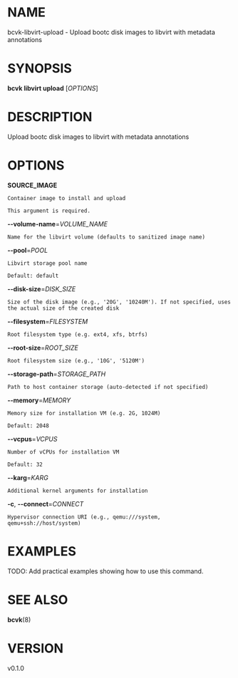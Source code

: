 # NAME

bcvk-libvirt-upload - Upload bootc disk images to libvirt with metadata annotations

# SYNOPSIS

**bcvk libvirt upload** [*OPTIONS*]

# DESCRIPTION

Upload bootc disk images to libvirt with metadata annotations

# OPTIONS

<!-- BEGIN GENERATED OPTIONS -->
**SOURCE_IMAGE**

    Container image to install and upload

    This argument is required.

**--volume-name**=*VOLUME_NAME*

    Name for the libvirt volume (defaults to sanitized image name)

**--pool**=*POOL*

    Libvirt storage pool name

    Default: default

**--disk-size**=*DISK_SIZE*

    Size of the disk image (e.g., '20G', '10240M'). If not specified, uses the actual size of the created disk

**--filesystem**=*FILESYSTEM*

    Root filesystem type (e.g. ext4, xfs, btrfs)

**--root-size**=*ROOT_SIZE*

    Root filesystem size (e.g., '10G', '5120M')

**--storage-path**=*STORAGE_PATH*

    Path to host container storage (auto-detected if not specified)

**--memory**=*MEMORY*

    Memory size for installation VM (e.g. 2G, 1024M)

    Default: 2048

**--vcpus**=*VCPUS*

    Number of vCPUs for installation VM

    Default: 32

**--karg**=*KARG*

    Additional kernel arguments for installation

**-c**, **--connect**=*CONNECT*

    Hypervisor connection URI (e.g., qemu:///system, qemu+ssh://host/system)

<!-- END GENERATED OPTIONS -->

# EXAMPLES

TODO: Add practical examples showing how to use this command.

# SEE ALSO

**bcvk**(8)

# VERSION

v0.1.0
